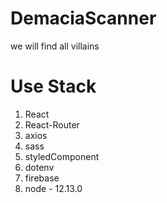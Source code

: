 # DemaciaScanner
we will find all villains


# Use Stack
1. React
2. React-Router
3. axios
4. sass
5. styledComponent
6. dotenv
7. firebase
8. node - 12.13.0

